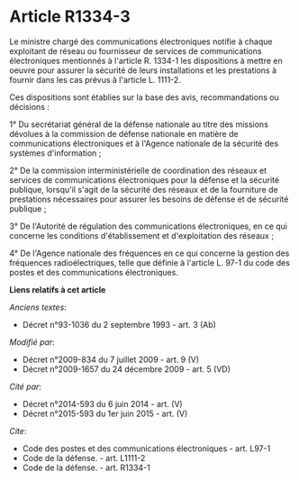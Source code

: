 # Article R1334-3

Le ministre chargé des communications électroniques notifie à chaque exploitant de réseau ou fournisseur de services de
communications électroniques mentionnés à l'article R. 1334-1 les dispositions à mettre en oeuvre pour assurer la sécurité de
leurs installations et les prestations à fournir dans les cas prévus à l'article L. 1111-2. 

Ces dispositions sont établies sur la base des avis, recommandations ou décisions : 

1° Du secrétariat général de la défense nationale au titre des missions dévolues à la commission de défense nationale en
matière de communications électroniques et à l'Agence nationale de la sécurité des systèmes d'information ; 

2° De la commission interministérielle de coordination des réseaux et services de communications électroniques pour la
défense et la sécurité publique, lorsqu'il s'agit de la sécurité des réseaux et de la fourniture de prestations nécessaires
pour assurer les besoins de défense et de sécurité publique ; 

3° De l'Autorité de régulation des communications électroniques, en ce qui concerne les conditions d'établissement et
d'exploitation des réseaux ; 

4° De l'Agence nationale des fréquences en ce qui concerne la gestion des fréquences radioélectriques, telle que définie à
l'article L. 97-1 du code des postes et des communications électroniques.

**Liens relatifs à cet article**

_Anciens textes_:

  - Décret n°93-1036 du 2 septembre 1993 - art. 3 (Ab)

_Modifié par_:

  - Décret n°2009-834 du 7 juillet 2009 - art. 9 (V)
  - Décret n°2009-1657 du 24 décembre 2009 - art. 5 (VD)

_Cité par_:

  - Décret n°2014-593 du 6 juin 2014 - art. (V)
  - Décret n°2015-593 du 1er juin 2015 - art. (V)

_Cite_:

  - Code des postes et des communications électroniques - art. L97-1
  - Code de la défense. - art. L1111-2
  - Code de la défense. - art. R1334-1
